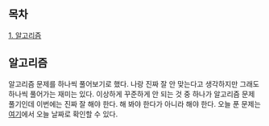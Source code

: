 ## 목차

[1. 알고리즘](#알고리즘)   

## 알고리즘

알고리즘 문제를 하나씩 풀어보기로 했다. 나랑 진짜 잘 안 맞는다고 생각하지만 그래도 하나씩 풀어가는 재미는 있다. 이상하게 꾸준하게 안 되는 것 중 하나가 알고리즘 문제 풀기인데 이번에는 진짜 잘 해야 한다. 해 봐야 한다가 아니라 해야 한다. 오늘 푼 문제는 [여기](https://velog.io/@ohju96/Algorithm)에서 오늘 날짜로 확인할 수 있다. 